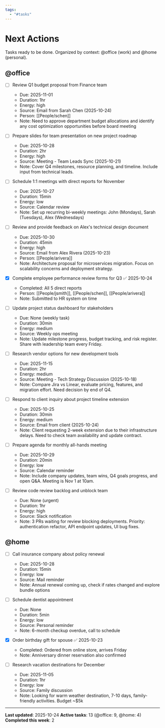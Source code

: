 ```yaml
---
tags:
  - "#tasks"
---
```

# Next Actions

Tasks ready to be done. Organized by context: @office (work) and @home (personal).

## @office

- [ ] Review Q1 budget proposal from Finance team
  - Due: 2025-11-01
  - Duration: 1hr
  - Energy: high
  - Source: Email from Sarah Chen (2025-10-24)
  - Person: [[People/schen]]
  - Note: Need to approve department budget allocations and identify any cost optimization opportunities before board meeting

- [ ] Prepare slides for team presentation on new project roadmap
  - Due: 2025-10-28
  - Duration: 2hr
  - Energy: high
  - Source: Meeting - Team Leads Sync (2025-10-21)
  - Note: Cover Q4 milestones, resource planning, and timeline. Include input from technical leads.

- [ ] Schedule 1:1 meetings with direct reports for November
  - Due: 2025-10-27
  - Duration: 15min
  - Energy: low
  - Source: Calendar review
  - Note: Set up recurring bi-weekly meetings: John (Mondays), Sarah (Tuesdays), Alex (Wednesdays)

- [ ] Review and provide feedback on Alex's technical design document
  - Due: 2025-10-30
  - Duration: 45min
  - Energy: high
  - Source: Email from Alex Rivera (2025-10-23)
  - Person: [[People/arivera]]
  - Note: Architecture proposal for microservices migration. Focus on scalability concerns and deployment strategy.

- [x] Complete employee performance review forms for Q3 ✅ 2025-10-24
  - Completed: All 5 direct reports
  - Person: [[People/jsmith]], [[People/schen]], [[People/arivera]]
  - Note: Submitted to HR system on time

- [ ] Update project status dashboard for stakeholders
  - Due: None (weekly task)
  - Duration: 30min
  - Energy: medium
  - Source: Weekly ops meeting
  - Note: Update milestone progress, budget tracking, and risk register. Share with leadership team every Friday.

- [ ] Research vendor options for new development tools
  - Due: 2025-11-15
  - Duration: 2hr
  - Energy: medium
  - Source: Meeting - Tech Strategy Discussion (2025-10-18)
  - Note: Compare Jira vs Linear, evaluate pricing, features, and migration effort. Need decision by end of Q4.

- [ ] Respond to client inquiry about project timeline extension
  - Due: 2025-10-25
  - Duration: 30min
  - Energy: medium
  - Source: Email from client (2025-10-24)
  - Note: Client requesting 2-week extension due to their infrastructure delays. Need to check team availability and update contract.

- [ ] Prepare agenda for monthly all-hands meeting
  - Due: 2025-10-29
  - Duration: 20min
  - Energy: low
  - Source: Calendar reminder
  - Note: Include company updates, team wins, Q4 goals progress, and open Q&A. Meeting is Nov 1 at 10am.

- [ ] Review code review backlog and unblock team
  - Due: None (urgent)
  - Duration: 1hr
  - Energy: high
  - Source: Slack notification
  - Note: 3 PRs waiting for review blocking deployments. Priority: authentication refactor, API endpoint updates, UI bug fixes.

## @home

- [ ] Call insurance company about policy renewal
  - Due: 2025-10-28
  - Duration: 15min
  - Energy: low
  - Source: Mail reminder
  - Note: Annual renewal coming up, check if rates changed and explore bundle options

- [ ] Schedule dentist appointment
  - Due: None
  - Duration: 5min
  - Energy: low
  - Source: Personal reminder
  - Note: 6-month checkup overdue, call to schedule

- [x] Order birthday gift for spouse ✅ 2025-10-23
  - Completed: Ordered from online store, arrives Friday
  - Note: Anniversary dinner reservation also confirmed

- [ ] Research vacation destinations for December
  - Due: 2025-11-05
  - Duration: 1hr
  - Energy: low
  - Source: Family discussion
  - Note: Looking for warm weather destination, 7-10 days, family-friendly activities. Budget ~$5k

---

**Last updated**: 2025-10-24
**Active tasks**: 13 (@office: 9, @home: 4)
**Completed this week**: 2

